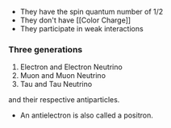 - They have the spin quantum number of 1/2
- They don't have [[Color Charge]]
- They participate in weak interactions

### Three generations
1. Electron and Electron Neutrino
2. Muon and Muon Neutrino
3. Tau and Tau Neutrino

and their respective antiparticles.

- An antielectron is also called a positron.